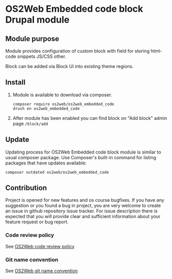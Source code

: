 # OS2Web Embedded code block Drupal module

## Module purpose

Module provides configuration of custom block with field for storing html-code 
snippets JS/CSS other.

Block can be added via Block UI into existing theme regions.

## Install

1. Module is available to download via composer.
    ```
    composer require os2web/os2web_embedded_code
    drush en os2web_embedded_code
    ```

2. After module has been enabled you can find block on "Add block" admin page `/block/add`

## Update
Updating process for OS2Web Embedded code block module is similar to usual composer package.
Use Composer's built-in command for listing packages that have updates available:

```
composer outdated os2web/os2web_embedded_code
```

## Contribution

Project is opened for new features and os course bugfixes.
If you have any suggestion or you found a bug in project, you are very welcome
to create an issue in github repository issue tracker.
For issue description there is expected that you will provide clear and
sufficient information about your feature request or bug report.

### Code review policy
See [OS2Web code review policy](https://github.com/OS2Web/docs#code-review)

### Git name convention
See [OS2Web git name convention](https://github.com/OS2Web/docs#git-guideline)
